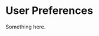 [title]: # (User Preferences)
[tags]: # (XXX)
[priority]: # (6363)
# User Preferences
Something here.
